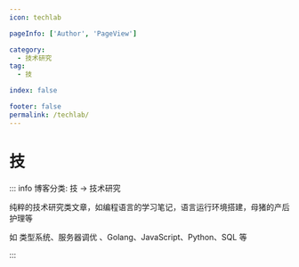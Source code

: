 ```yaml
---
icon: techlab

pageInfo: ['Author', 'PageView']

category:
  - 技术研究
tag:
  - 技

index: false

footer: false
permalink: /techlab/
---
```


# 技

::: info 博客分类: 技 -> 技术研究

纯粹的技术研究类文章，如编程语言的学习笔记，语言运行环境搭建，母猪的产后护理等

如 类型系统、服务器调优 、Golang、JavaScript、Python、SQL 等

:::

<Catalog base='/techlab/' />
